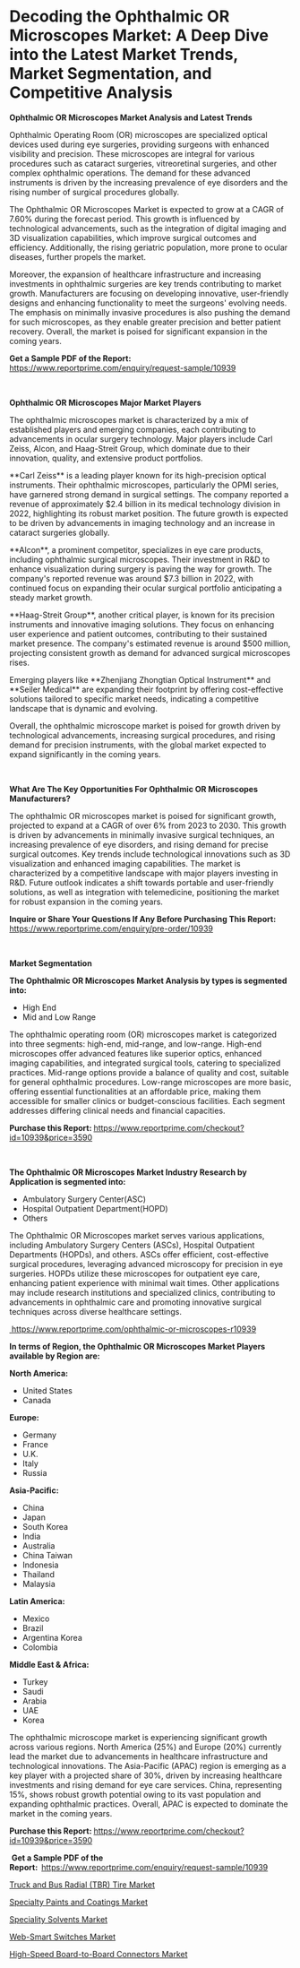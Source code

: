 <p><h1>Decoding the Ophthalmic OR Microscopes Market: A Deep Dive into the Latest Market Trends, Market Segmentation, and Competitive Analysis</h1></p><p><strong>Ophthalmic OR Microscopes Market Analysis and Latest Trends</strong></p>
<p><p>Ophthalmic Operating Room (OR) microscopes are specialized optical devices used during eye surgeries, providing surgeons with enhanced visibility and precision. These microscopes are integral for various procedures such as cataract surgeries, vitreoretinal surgeries, and other complex ophthalmic operations. The demand for these advanced instruments is driven by the increasing prevalence of eye disorders and the rising number of surgical procedures globally.</p><p>The Ophthalmic OR Microscopes Market is expected to grow at a CAGR of 7.60% during the forecast period. This growth is influenced by technological advancements, such as the integration of digital imaging and 3D visualization capabilities, which improve surgical outcomes and efficiency. Additionally, the rising geriatric population, more prone to ocular diseases, further propels the market. </p><p>Moreover, the expansion of healthcare infrastructure and increasing investments in ophthalmic surgeries are key trends contributing to market growth. Manufacturers are focusing on developing innovative, user-friendly designs and enhancing functionality to meet the surgeons' evolving needs. The emphasis on minimally invasive procedures is also pushing the demand for such microscopes, as they enable greater precision and better patient recovery. Overall, the market is poised for significant expansion in the coming years.</p></p>
<p><strong>Get a Sample PDF of the Report:&nbsp;</strong> <a href="https://www.reportprime.com/enquiry/request-sample/10939">https://www.reportprime.com/enquiry/request-sample/10939</a></p>
<p>&nbsp;</p>
<p><strong>Ophthalmic OR Microscopes Major Market Players</strong></p>
<p><p>The ophthalmic microscopes market is characterized by a mix of established players and emerging companies, each contributing to advancements in ocular surgery technology. Major players include Carl Zeiss, Alcon, and Haag-Streit Group, which dominate due to their innovation, quality, and extensive product portfolios.</p><p>**Carl Zeiss** is a leading player known for its high-precision optical instruments. Their ophthalmic microscopes, particularly the OPMI series, have garnered strong demand in surgical settings. The company reported a revenue of approximately $2.4 billion in its medical technology division in 2022, highlighting its robust market position. The future growth is expected to be driven by advancements in imaging technology and an increase in cataract surgeries globally.</p><p>**Alcon**, a prominent competitor, specializes in eye care products, including ophthalmic surgical microscopes. Their investment in R&D to enhance visualization during surgery is paving the way for growth. The company's reported revenue was around $7.3 billion in 2022, with continued focus on expanding their ocular surgical portfolio anticipating a steady market growth.</p><p>**Haag-Streit Group**, another critical player, is known for its precision instruments and innovative imaging solutions. They focus on enhancing user experience and patient outcomes, contributing to their sustained market presence. The company's estimated revenue is around $500 million, projecting consistent growth as demand for advanced surgical microscopes rises.</p><p>Emerging players like **Zhenjiang Zhongtian Optical Instrument** and **Seiler Medical** are expanding their footprint by offering cost-effective solutions tailored to specific market needs, indicating a competitive landscape that is dynamic and evolving.</p><p>Overall, the ophthalmic microscope market is poised for growth driven by technological advancements, increasing surgical procedures, and rising demand for precision instruments, with the global market expected to expand significantly in the coming years.</p></p>
<p>&nbsp;</p>
<p><strong>What Are The Key Opportunities For Ophthalmic OR Microscopes Manufacturers?</strong></p>
<p><p>The ophthalmic OR microscopes market is poised for significant growth, projected to expand at a CAGR of over 6% from 2023 to 2030. This growth is driven by advancements in minimally invasive surgical techniques, an increasing prevalence of eye disorders, and rising demand for precise surgical outcomes. Key trends include technological innovations such as 3D visualization and enhanced imaging capabilities. The market is characterized by a competitive landscape with major players investing in R&D. Future outlook indicates a shift towards portable and user-friendly solutions, as well as integration with telemedicine, positioning the market for robust expansion in the coming years.</p></p>
<p><strong>Inquire or Share Your Questions If Any Before Purchasing This Report:</strong> <a href="https://www.reportprime.com/enquiry/pre-order/10939">https://www.reportprime.com/enquiry/pre-order/10939</a></p>
<p>&nbsp;</p>
<p><strong>Market Segmentation</strong></p>
<p><strong>The Ophthalmic OR Microscopes Market Analysis by types is segmented into:</strong></p>
<p><ul><li>High End</li><li>Mid and Low Range</li></ul></p>
<p><p>The ophthalmic operating room (OR) microscopes market is categorized into three segments: high-end, mid-range, and low-range. High-end microscopes offer advanced features like superior optics, enhanced imaging capabilities, and integrated surgical tools, catering to specialized practices. Mid-range options provide a balance of quality and cost, suitable for general ophthalmic procedures. Low-range microscopes are more basic, offering essential functionalities at an affordable price, making them accessible for smaller clinics or budget-conscious facilities. Each segment addresses differing clinical needs and financial capacities.</p></p>
<p><strong>Purchase this Report:&nbsp;</strong><a href="https://www.reportprime.com/checkout?id=10939&price=3590">https://www.reportprime.com/checkout?id=10939&price=3590</a></p>
<p>&nbsp;</p>
<p><strong>The Ophthalmic OR Microscopes Market Industry Research by Application is segmented into:</strong></p>
<p><ul><li>Ambulatory Surgery Center(ASC)</li><li>Hospital Outpatient Department(HOPD)</li><li>Others</li></ul></p>
<p><p>The Ophthalmic OR Microscopes market serves various applications, including Ambulatory Surgery Centers (ASCs), Hospital Outpatient Departments (HOPDs), and others. ASCs offer efficient, cost-effective surgical procedures, leveraging advanced microscopy for precision in eye surgeries. HOPDs utilize these microscopes for outpatient eye care, enhancing patient experience with minimal wait times. Other applications may include research institutions and specialized clinics, contributing to advancements in ophthalmic care and promoting innovative surgical techniques across diverse healthcare settings.</p></p>
<p><a href="https://www.reportprime.com/ophthalmic-or-microscopes-r10939">&nbsp;https://www.reportprime.com/ophthalmic-or-microscopes-r10939</a></p>
<p><strong>In terms of Region, the Ophthalmic OR Microscopes Market Players available by Region are:</strong></p>
<p>
    <p> <strong> North America: </strong>
        <ul>
            <li>United States</li>
            <li>Canada</li>
        </ul>
        </p> 
    <p> <strong> Europe: </strong>
        <ul>
            <li>Germany</li>
            <li>France</li>
            <li>U.K.</li>
            <li>Italy</li>
            <li>Russia</li>
        </ul>
        </p> 
    <p> <strong> Asia-Pacific: </strong>
        <ul>
            <li>China</li>
            <li>Japan</li>
            <li>South Korea</li>
            <li>India</li>
            <li>Australia</li>
            <li>China Taiwan</li>
            <li>Indonesia</li>
            <li>Thailand</li>
            <li>Malaysia</li>
        </ul>
        </p> 
    <p> <strong> Latin America: </strong>
        <ul>
            <li>Mexico</li>
            <li>Brazil</li>
            <li>Argentina Korea</li>
            <li>Colombia</li>
        </ul>
        </p> 
    <p> <strong> Middle East & Africa: </strong>
        <ul>
            <li>Turkey</li>
            <li>Saudi</li>
            <li>Arabia</li>
            <li>UAE</li>
            <li>Korea</li>
        </ul>
    </p>
    </p>
<p><p>The ophthalmic microscope market is experiencing significant growth across various regions. North America (25%) and Europe (20%) currently lead the market due to advancements in healthcare infrastructure and technological innovations. The Asia-Pacific (APAC) region is emerging as a key player with a projected share of 30%, driven by increasing healthcare investments and rising demand for eye care services. China, representing 15%, shows robust growth potential owing to its vast population and expanding ophthalmic practices. Overall, APAC is expected to dominate the market in the coming years.</p></p>
<p><strong>Purchase this Report: </strong><a href="https://www.reportprime.com/checkout?id=10939&price=3590">https://www.reportprime.com/checkout?id=10939&price=3590</a></p>
<p>&nbsp;<strong>Get a Sample PDF of the Report:&nbsp;&nbsp;</strong><a href="https://www.reportprime.com/enquiry/request-sample/10939">https://www.reportprime.com/enquiry/request-sample/10939</a></p>
<p><strong></strong></p>
<p><p><a href="https://issuu.com/reportprime-2/docs/truck-and-bus-radial-tbr-tire-marke_3ba709cdbfa4fe">Truck and Bus Radial (TBR) Tire Market</a></p><p><a href="https://www.linkedin.com/pulse/how-specialty-paints-coatings-market-changing-from-2024-2031-a53ee?trackingId=Y7a0xc9KTp6tRGrXuZMXZQ%3D%3D">Specialty Paints and Coatings Market</a></p><p><a href="https://www.linkedin.com/pulse/global-speciality-solvents-industry-research-report-competitive-xxcie?trackingId=H1UOJ%2Fp1SDaLRQCNjTN9NA%3D%3D">Speciality Solvents Market</a></p><p><a href="https://medium.com/@earlecmcneil/the-web-smart-switches-market-industry-provides-a-comprehensive-and-current-analysis-of-the-0baad5fb4ccb">Web-Smart Switches Market</a></p><p><a href="https://medium.com/@harleywyman28/the-global-high-speed-board-to-board-connectors-market-identifies-drivers-restraints-d9a372163442?postPublishedType=initial">High-Speed Board-to-Board Connectors Market</a></p></p>